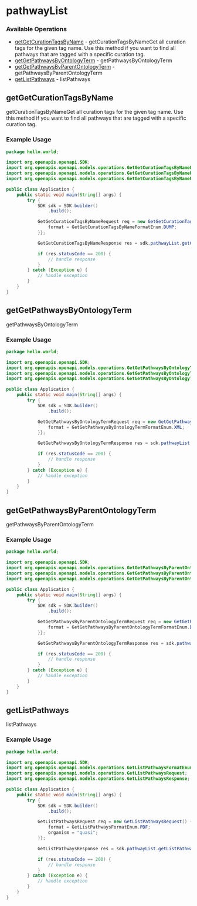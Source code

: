 # pathwayList

### Available Operations

* [getGetCurationTagsByName](#getgetcurationtagsbyname) - getCurationTagsByNameGet all curation tags for the given tag name. Use this method if you want to find all pathways that are tagged with a specific curation tag.
* [getGetPathwaysByOntologyTerm](#getgetpathwaysbyontologyterm) - getPathwaysByOntologyTerm
* [getGetPathwaysByParentOntologyTerm](#getgetpathwaysbyparentontologyterm) - getPathwaysByParentOntologyTerm
* [getListPathways](#getlistpathways) - listPathways

## getGetCurationTagsByName

getCurationTagsByNameGet all curation tags for the given tag name. Use this method if you want to find all pathways that are tagged with a specific curation tag.

### Example Usage

```java
package hello.world;

import org.openapis.openapi.SDK;
import org.openapis.openapi.models.operations.GetGetCurationTagsByNameFormatEnum;
import org.openapis.openapi.models.operations.GetGetCurationTagsByNameRequest;
import org.openapis.openapi.models.operations.GetGetCurationTagsByNameResponse;

public class Application {
    public static void main(String[] args) {
        try {
            SDK sdk = SDK.builder()
                .build();

            GetGetCurationTagsByNameRequest req = new GetGetCurationTagsByNameRequest("molestias") {{
                format = GetGetCurationTagsByNameFormatEnum.DUMP;
            }};            

            GetGetCurationTagsByNameResponse res = sdk.pathwayList.getGetCurationTagsByName(req);

            if (res.statusCode == 200) {
                // handle response
            }
        } catch (Exception e) {
            // handle exception
        }
    }
}
```

## getGetPathwaysByOntologyTerm

getPathwaysByOntologyTerm

### Example Usage

```java
package hello.world;

import org.openapis.openapi.SDK;
import org.openapis.openapi.models.operations.GetGetPathwaysByOntologyTermFormatEnum;
import org.openapis.openapi.models.operations.GetGetPathwaysByOntologyTermRequest;
import org.openapis.openapi.models.operations.GetGetPathwaysByOntologyTermResponse;

public class Application {
    public static void main(String[] args) {
        try {
            SDK sdk = SDK.builder()
                .build();

            GetGetPathwaysByOntologyTermRequest req = new GetGetPathwaysByOntologyTermRequest("pariatur") {{
                format = GetGetPathwaysByOntologyTermFormatEnum.XML;
            }};            

            GetGetPathwaysByOntologyTermResponse res = sdk.pathwayList.getGetPathwaysByOntologyTerm(req);

            if (res.statusCode == 200) {
                // handle response
            }
        } catch (Exception e) {
            // handle exception
        }
    }
}
```

## getGetPathwaysByParentOntologyTerm

getPathwaysByParentOntologyTerm

### Example Usage

```java
package hello.world;

import org.openapis.openapi.SDK;
import org.openapis.openapi.models.operations.GetGetPathwaysByParentOntologyTermFormatEnum;
import org.openapis.openapi.models.operations.GetGetPathwaysByParentOntologyTermRequest;
import org.openapis.openapi.models.operations.GetGetPathwaysByParentOntologyTermResponse;

public class Application {
    public static void main(String[] args) {
        try {
            SDK sdk = SDK.builder()
                .build();

            GetGetPathwaysByParentOntologyTermRequest req = new GetGetPathwaysByParentOntologyTermRequest("praesentium") {{
                format = GetGetPathwaysByParentOntologyTermFormatEnum.DUMP;
            }};            

            GetGetPathwaysByParentOntologyTermResponse res = sdk.pathwayList.getGetPathwaysByParentOntologyTerm(req);

            if (res.statusCode == 200) {
                // handle response
            }
        } catch (Exception e) {
            // handle exception
        }
    }
}
```

## getListPathways

listPathways

### Example Usage

```java
package hello.world;

import org.openapis.openapi.SDK;
import org.openapis.openapi.models.operations.GetListPathwaysFormatEnum;
import org.openapis.openapi.models.operations.GetListPathwaysRequest;
import org.openapis.openapi.models.operations.GetListPathwaysResponse;

public class Application {
    public static void main(String[] args) {
        try {
            SDK sdk = SDK.builder()
                .build();

            GetListPathwaysRequest req = new GetListPathwaysRequest() {{
                format = GetListPathwaysFormatEnum.PDF;
                organism = "quasi";
            }};            

            GetListPathwaysResponse res = sdk.pathwayList.getListPathways(req);

            if (res.statusCode == 200) {
                // handle response
            }
        } catch (Exception e) {
            // handle exception
        }
    }
}
```
